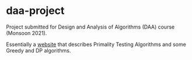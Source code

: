 # daa-project

Project submitted for Design and Analysis of Algorithms (DAA) course (Monsoon 2021).

Essentially a [website](https://shikhar-saxena.github.io/daa-project/) that describes Primality Testing Algorithms and some Greedy and DP algorithms.
